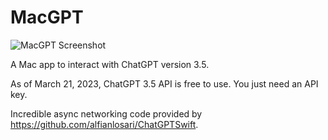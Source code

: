 # MacGPT

![MacGPT Screenshot](https://res.cloudinary.com/solid-apps-inc/image/upload/v1679457534/MacGPT_ssxohq.png)

A Mac app to interact with ChatGPT version 3.5. 

As of March 21, 2023, ChatGPT 3.5 API is free to use. You just need an API key.

Incredible async networking code provided by https://github.com/alfianlosari/ChatGPTSwift.
